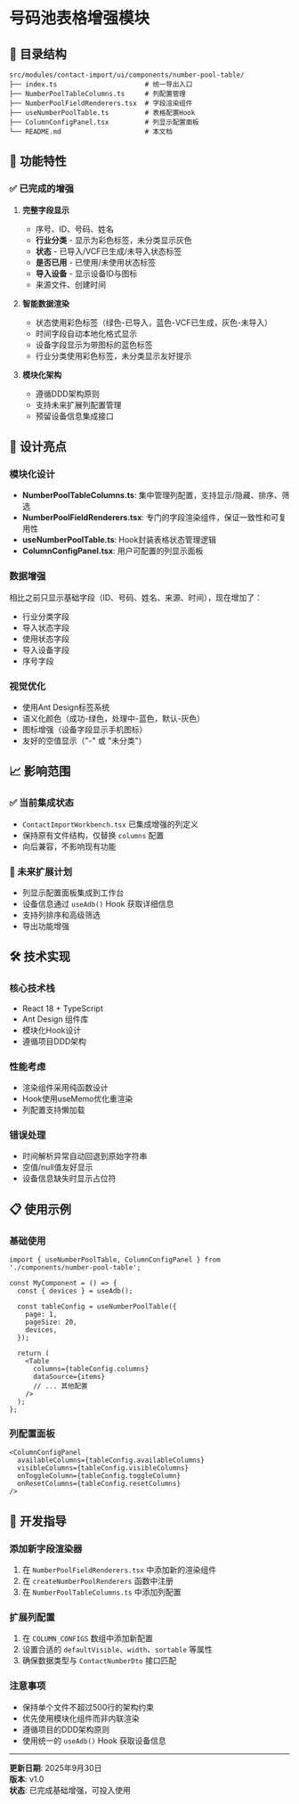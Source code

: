 # 号码池表格增强模块

## 📁 目录结构

```
src/modules/contact-import/ui/components/number-pool-table/
├── index.ts                      # 统一导出入口
├── NumberPoolTableColumns.ts     # 列配置管理
├── NumberPoolFieldRenderers.tsx  # 字段渲染组件
├── useNumberPoolTable.ts         # 表格配置Hook  
├── ColumnConfigPanel.tsx         # 列显示配置面板
└── README.md                     # 本文档
```

## 🎯 功能特性

### ✅ 已完成的增强

1. **完整字段显示**
   - 序号、ID、号码、姓名
   - **行业分类** - 显示为彩色标签，未分类显示灰色
   - **状态** - 已导入/VCF已生成/未导入状态标签
   - **是否已用** - 已使用/未使用状态标签  
   - **导入设备** - 显示设备ID与图标
   - 来源文件、创建时间

2. **智能数据渲染**
   - 状态使用彩色标签（绿色-已导入，蓝色-VCF已生成，灰色-未导入）
   - 时间字段自动本地化格式显示
   - 设备字段显示为带图标的蓝色标签
   - 行业分类使用彩色标签，未分类显示友好提示

3. **模块化架构**
   - 遵循DDD架构原则
   - 支持未来扩展列配置管理
   - 预留设备信息集成接口

## 🚀 设计亮点

### 模块化设计
- **NumberPoolTableColumns.ts**: 集中管理列配置，支持显示/隐藏、排序、筛选
- **NumberPoolFieldRenderers.tsx**: 专门的字段渲染组件，保证一致性和可复用性
- **useNumberPoolTable.ts**: Hook封装表格状态管理逻辑
- **ColumnConfigPanel.tsx**: 用户可配置的列显示面板

### 数据增强
相比之前只显示基础字段（ID、号码、姓名、来源、时间），现在增加了：
- 行业分类字段
- 导入状态字段  
- 使用状态字段
- 导入设备字段
- 序号字段

### 视觉优化
- 使用Ant Design标签系统
- 语义化颜色（成功-绿色，处理中-蓝色，默认-灰色）
- 图标增强（设备字段显示手机图标）
- 友好的空值显示（"-" 或 "未分类"）

## 📈 影响范围

### ✅ 当前集成状态
- `ContactImportWorkbench.tsx` 已集成增强的列定义
- 保持原有文件结构，仅替换 `columns` 配置
- 向后兼容，不影响现有功能

### 🔄 未来扩展计划
- 列显示配置面板集成到工作台
- 设备信息通过 `useAdb()` Hook 获取详细信息
- 支持列排序和高级筛选
- 导出功能增强

## 🛠️ 技术实现

### 核心技术栈
- React 18 + TypeScript
- Ant Design 组件库
- 模块化Hook设计
- 遵循项目DDD架构

### 性能考虑
- 渲染组件采用纯函数设计
- Hook使用useMemo优化重渲染
- 列配置支持懒加载

### 错误处理
- 时间解析异常自动回退到原始字符串
- 空值/null值友好显示
- 设备信息缺失时显示占位符

## 📋 使用示例

### 基础使用
```tsx
import { useNumberPoolTable, ColumnConfigPanel } from './components/number-pool-table';

const MyComponent = () => {
  const { devices } = useAdb();
  
  const tableConfig = useNumberPoolTable({
    page: 1,
    pageSize: 20,
    devices,
  });

  return (
    <Table
      columns={tableConfig.columns}
      dataSource={items}
      // ... 其他配置
    />
  );
};
```

### 列配置面板
```tsx
<ColumnConfigPanel
  availableColumns={tableConfig.availableColumns}
  visibleColumns={tableConfig.visibleColumns}
  onToggleColumn={tableConfig.toggleColumn}
  onResetColumns={tableConfig.resetColumns}
/>
```

## 🎯 开发指导

### 添加新字段渲染器
1. 在 `NumberPoolFieldRenderers.tsx` 中添加新的渲染组件
2. 在 `createNumberPoolRenderers` 函数中注册
3. 在 `NumberPoolTableColumns.ts` 中添加列配置

### 扩展列配置
1. 在 `COLUMN_CONFIGS` 数组中添加新配置
2. 设置合适的 `defaultVisible`、`width`、`sortable` 等属性
3. 确保数据类型与 `ContactNumberDto` 接口匹配

### 注意事项
- 保持单个文件不超过500行的架构约束
- 优先使用模块化组件而非内联渲染
- 遵循项目的DDD架构原则
- 使用统一的 `useAdb()` Hook 获取设备信息

---

**更新日期**: 2025年9月30日  
**版本**: v1.0  
**状态**: 已完成基础增强，可投入使用